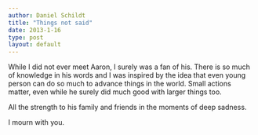 ```yaml
---
author: Daniel Schildt
title: "Things not said"
date: 2013-1-16
type: post
layout: default
---
```

While I did not ever meet Aaron, I surely was a fan of his. There is so much of knowledge in his words and I was inspired by the idea that even young person can do so much to advance things in the world. Small actions matter, even while he surely did much good with larger things too.

All the strength to his family and friends in the moments of deep sadness.

I mourn with you.